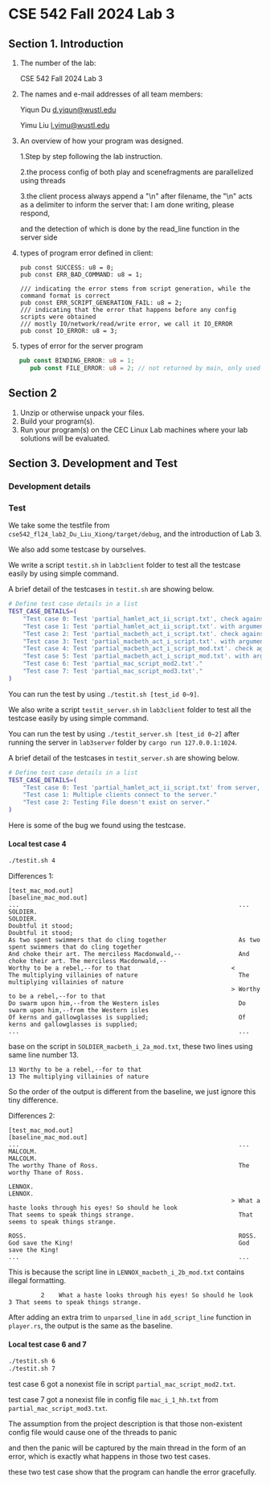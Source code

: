 # CSE 542 Fall 2024 Lab 3

## Section 1. Introduction

1. The number of the lab:

   CSE 542 Fall 2024 Lab 3

2. The names and e-mail addresses of all team members:

   Yiqun Du
   <d.yiqun@wustl.edu>

   Yimu Liu
   <l.yimu@wustl.edu>

3. An overview of how your program was designed.

   1.Step by step following the lab instruction.

   2.the process config of both play and scenefragments are parallelized using threads

   3.the client process always append a "\n" after filename, the "\n" acts as a delimiter to inform the server that: I am done writing, please respond,

   and the detection of which is done by the read_line function in the server side

4. types of program error defined in client:

   ```// Return codes
   pub const SUCCESS: u8 = 0;
   pub const ERR_BAD_COMMAND: u8 = 1;
   
   /// indicating the error stems from script generation, while the command format is correct
   pub const ERR_SCRIPT_GENERATION_FAIL: u8 = 2;
   /// indicating that the error that happens before any config scripts were obtained
   /// mostly IO/network/read/write error, we call it IO_ERROR
   pub const IO_ERROR: u8 = 3;
   
   ```

5. types of error for the server program

```rust
   pub const BINDING_ERROR: u8 = 1;
      pub const FILE_ERROR: u8 = 2; // not returned by main, only used internally
```

## Section 2

1. Unzip or otherwise unpack your files.
2. Build your program(s).
3. Run your program(s) on the CEC Linux Lab machines where your lab solutions will be evaluated.

## Section 3. Development and Test

### Development details

### Test

We take some the testfile from `cse542_fl24_lab2_Du_Liu_Xiong/target/debug`, and the introduction of Lab 3.

We also add some testcase by ourselves.

We write a script `testit.sh` in `lab3client` folder to test all the testcase easily by using simple command.

A brief detail of the testcases in `testit.sh` are showing below.

```bash
# Define test case details in a list
TEST_CASE_DETAILS=(
    "Test case 0: Test 'partial_hamlet_act_ii_script.txt', check against 'baseline_ham.out'."
    "Test case 1: Test 'partial_hamlet_act_ii_script.txt'. with argument 'whinge'."
    "Test case 2: Test 'partial_macbeth_act_i_script.txt'. check against 'baseline_mac.out'."
    "Test case 3: Test 'partial_macbeth_act_i_script.txt'. with argument 'whinge'."
    "Test case 4: Test 'partial_macbeth_act_i_script_mod.txt'. check against 'baseline_mac_mod.out'."
    "Test case 5: Test 'partial_macbeth_act_i_script_mod.txt'. with argument 'whinge'."
    "Test case 6: Test 'partial_mac_script_mod2.txt'."
    "Test case 7: Test 'partial_mac_script_mod3.txt'."
)
```

You can run the test by using `./testit.sh [test_id 0~9]`.

We also write a script `testit_server.sh` in `lab3client` folder to test all the testcase easily by using simple command.

You can run the test by using `./testit_server.sh [test_id 0~2]` after running the server in `lab3server` folder by `cargo run 127.0.0.1:1024`.

A brief detail of the testcases in `testit_server.sh` are showing below.

```bash
# Define test case details in a list
TEST_CASE_DETAILS=(
    "Test case 0: Test 'partial_hamlet_act_ii_script.txt' from server, check against 'baseline_ham.out'."
    "Test case 1: Multiple clients connect to the server."
    "Test case 2: Testing File doesn't exist on server."
)
```

Here is some of the bug we found using the testcase.

#### Local test case 4

```bash
./testit.sh 4
```

Differences 1:

```plaintext
[test_mac_mod.out]                                              [baseline_mac_mod.out]
...                                                             ...
SOLDIER.                                                        SOLDIER.
Doubtful it stood;                                              Doubtful it stood;
As two spent swimmers that do cling together                    As two spent swimmers that do cling together
And choke their art. The merciless Macdonwald,--                And choke their art. The merciless Macdonwald,--
Worthy to be a rebel,--for to that                            <
The multiplying villainies of nature                            The multiplying villainies of nature
                                                              > Worthy to be a rebel,--for to that
Do swarm upon him,--from the Western isles                      Do swarm upon him,--from the Western isles
Of kerns and gallowglasses is supplied;                         Of kerns and gallowglasses is supplied;
...                                                             ...
```

base on the script in `SOLDIER_macbeth_i_2a_mod.txt`, these two lines using same line number 13.

```plaintext
13 Worthy to be a rebel,--for to that
13 The multiplying villainies of nature
```

So the order of the output is different from the baseline, we just ignore this tiny difference.

Differences 2:

```plaintext
[test_mac_mod.out]                                              [baseline_mac_mod.out]
...                                                             ...
MALCOLM.                                                        MALCOLM.
The worthy Thane of Ross.                                       The worthy Thane of Ross.

LENNOX.                                                         LENNOX.
                                                              > What a haste looks through his eyes! So should he look
That seems to speak things strange.                             That seems to speak things strange.

ROSS.                                                           ROSS.
God save the King!                                              God save the King!
...                                                             ...
```

This is because the script line in `LENNOX_macbeth_i_2b_mod.txt` contains illegal formatting.

```plaintext
         2    What a haste looks through his eyes! So should he look 
3 That seems to speak things strange.
```

After adding an extra trim to `unparsed_line` in `add_script_line` function in `player.rs`, the output is the same as the baseline.

#### Local test case 6 and 7

```bash
./testit.sh 6
./testit.sh 7
```

test case 6 got a nonexist file in script `partial_mac_script_mod2.txt`.

test case 7 got a nonexist file in config file `mac_i_1_hh.txt` from `partial_mac_script_mod3.txt`.

The assumption from the project description is that those non-existent config file would cause one of the threads to panic

and then the panic will be captured by the main thread in the form of an error, which is exactly what happens in those two test cases.

these two test case show that the program can handle the error gracefully.
